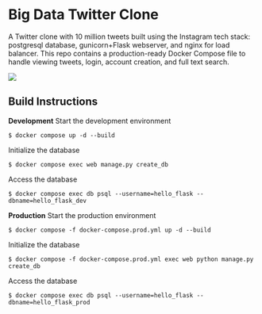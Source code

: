 # Big Data Twitter Clone 

A Twitter clone with 10 million tweets built using the Instagram tech stack: postgresql database, gunicorn+Flask webserver, and nginx for load balancer. This repo contains a production-ready Docker Compose file to handle viewing tweets, login, account creation, and full text search.  

[![](https://github.com/kbyung/twitter_final_project/workflows/tests_normalized/badge.svg)](https://github.com/kbyung/twitter_final_project/actions?query=workflow%3Atests)
## Build Instructions

**Development**
Start the development environment
```
$ docker compose up -d --build
```

Initialize the database
```
$ docker compose exec web manage.py create_db
```

Access the database
```
$ docker compose exec db psql --username=hello_flask --dbname=hello_flask_dev
```

**Production**
Start the production environment
```
$ docker compose -f docker-compose.prod.yml up -d --build
``` 

Initialize the database
```
$ docker compose -f docker-compose.prod.yml exec web python manage.py create_db
```

Access the database
```
$ docker compose exec db psql --username=hello_flask --dbname=hello_flask_prod
```

